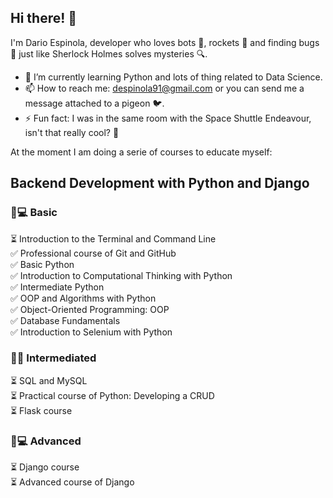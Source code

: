 ## Hi there! 👋

I'm Dario Espinola, developer who loves bots 🤖, rockets 🚀 and finding bugs 🐛 just like Sherlock Holmes solves mysteries 🔍.

- 🌱 I’m currently learning Python and lots of thing related to Data Science.
- 📫 How to reach me: despinola91@gmail.com or you can send me a message attached to a pigeon 🐦.
- ⚡ Fun fact: I was in the same room with the Space Shuttle Endeavour, isn't that really cool? 👾



At the moment I am doing a serie of courses to educate myself:

## Backend Development with Python and Django

### 👶💻 Basic  
⏳ Introduction to the Terminal and Command Line  
✅ Professional course of Git and GitHub  
✅ Basic Python  
✅ Introduction to Computational Thinking with Python  
✅ Intermediate Python  
✅ OOP and Algorithms with Python  
✅ Object-Oriented Programming: OOP  
✅ Database Fundamentals  
✅ Introduction to Selenium with Python  
  
### 👨‍💻 Intermediated  
⏳ SQL and MySQL  
⏳ Practical course of Python: Developing a CRUD  
⏳ Flask course  
  
### 🧓💻 Advanced  
⏳ Django course  
⏳ Advanced course of Django  

